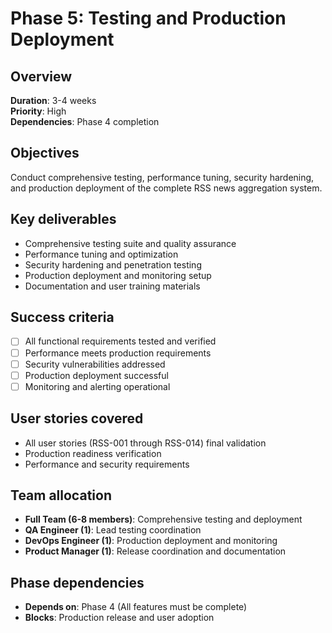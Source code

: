 # Phase 5: Testing and Production Deployment

## Overview

**Duration**: 3-4 weeks  
**Priority**: High  
**Dependencies**: Phase 4 completion

## Objectives

Conduct comprehensive testing, performance tuning, security hardening, and production deployment of the complete RSS news aggregation system.

## Key deliverables

- Comprehensive testing suite and quality assurance
- Performance tuning and optimization
- Security hardening and penetration testing
- Production deployment and monitoring setup
- Documentation and user training materials

## Success criteria

- [ ] All functional requirements tested and verified
- [ ] Performance meets production requirements
- [ ] Security vulnerabilities addressed
- [ ] Production deployment successful
- [ ] Monitoring and alerting operational

## User stories covered

- All user stories (RSS-001 through RSS-014) final validation
- Production readiness verification
- Performance and security requirements

## Team allocation

- **Full Team (6-8 members)**: Comprehensive testing and deployment
- **QA Engineer (1)**: Lead testing coordination
- **DevOps Engineer (1)**: Production deployment and monitoring
- **Product Manager (1)**: Release coordination and documentation

## Phase dependencies

- **Depends on**: Phase 4 (All features must be complete)
- **Blocks**: Production release and user adoption
